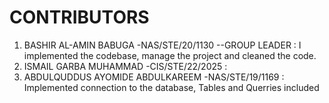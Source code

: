 # CONTRIBUTORS
1. BASHIR AL-AMIN BABUGA -NAS/STE/20/1130 --GROUP LEADER : I implemented the codebase, manage the project and cleaned the code.
2. ISMAIL GARBA MUHAMMAD -CIS/STE/22/2025 : 
3. ABDULQUDDUS AYOMIDE ABDULKAREEM -NAS/STE/19/1169 : Implemented connection to the database, Tables and Querries included
